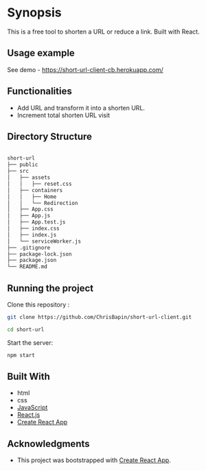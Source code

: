 # Synopsis

This is a free tool to shorten a URL or reduce a link. Built with React.

## Usage example

See demo - https://short-url-client-cb.herokuapp.com/

## Functionalities

- Add URL and transform it into a shorten URL.
- Increment total shorten URL visit

## Directory Structure

```bash

short-url
├── public
├── src
│   ├── assets
│   │   ├── reset.css
│   ├── containers
│   │   ├── Home
│   │   └── Redirection
│   ├── App.css
│   ├── App.js
│   ├── App.test.js
│   ├── index.css
│   ├── index.js
│   └── serviceWorker.js
├── .gitignore
├── package-lock.json
├── package.json
└── README.md

```

## Running the project

Clone this repository :

```bash
git clone https://github.com/ChrisBapin/short-url-client.git

cd short-url
```

Start the server:

```bash
npm start
```

## Built With

- html
- css
- [JavaScript](https://developer.mozilla.org/bm/docs/Web/JavaScript)
- [React.js](https://reactjs.org/docs/hello-world.html)
- [Create React App](https://facebook.github.io/create-react-app/docs/getting-started)

## Acknowledgments

- This project was bootstrapped with [Create React App](https://github.com/facebook/create-react-app).
